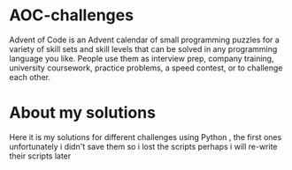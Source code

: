 # AOC-challenges
Advent of Code is an Advent calendar of small programming puzzles for a variety of skill sets and skill levels that can be solved in any programming language you like. People use them as interview prep, company training, university coursework, practice problems, a speed contest, or to challenge each other.
# About my solutions
Here it is my solutions for different challenges using Python , the first ones unfortunately i didn't save them so i lost the scripts 
perhaps i will re-write their scripts later 
